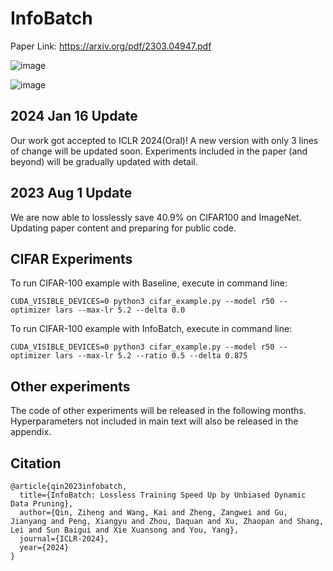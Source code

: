 # InfoBatch
Paper Link: https://arxiv.org/pdf/2303.04947.pdf

![image](https://github.com/henryqin1997/InfoBatch/blob/master/figs/motivation.png) 

![image](https://github.com/henryqin1997/InfoBatch/blob/master/figs/pipeline.png)

## 2024 Jan 16 Update
Our work got accepted to ICLR 2024(Oral)! A new version with only 3 lines of change will be updated soon. Experiments included in the paper (and beyond) will be gradually updated with detail.

## 2023 Aug 1 Update
We are now able to losslessly save 40.9% on CIFAR100 and ImageNet. Updating paper content and preparing for public code.

## CIFAR Experiments
To run CIFAR-100 example with Baseline, execute in command line:
```angular2html
CUDA_VISIBLE_DEVICES=0 python3 cifar_example.py --model r50 --optimizer lars --max-lr 5.2 --delta 0.0
```

To run CIFAR-100 example with InfoBatch, execute in command line:
```angular2html
CUDA_VISIBLE_DEVICES=0 python3 cifar_example.py --model r50 --optimizer lars --max-lr 5.2 --ratio 0.5 --delta 0.875
```

## Other experiments
The code of other experiments will be released in the following months. 
Hyperparameters not included in main text will also be released in the appendix.


## Citation
```angular2html
@article{qin2023infobatch,
  title={InfoBatch: Lossless Training Speed Up by Unbiased Dynamic Data Pruning},
  author={Qin, Ziheng and Wang, Kai and Zheng, Zangwei and Gu, Jianyang and Peng, Xiangyu and Zhou, Daquan and Xu, Zhaopan and Shang, Lei and Sun Baigui and Xie Xuansong and You, Yang},
  journal={ICLR-2024},
  year={2024}
}
```
